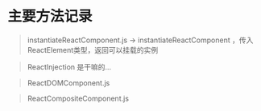 # 主要方法记录

> instantiateReactComponent.js -> instantiateReactComponent ，传入ReactElement类型，返回可以挂载的实例

> ReactInjection 是干嘛的...

> ReactDOMComponent.js 

> ReactCompositeComponent.js

> 